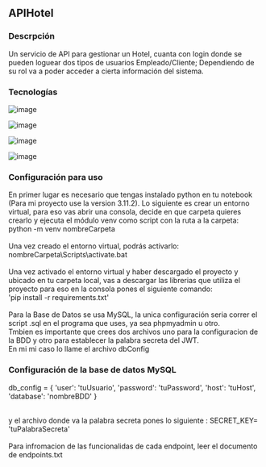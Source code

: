 ## APIHotel

### Descrpción
Un servicio de API para gestionar un Hotel, cuanta con login donde se pueden loguear dos tipos de usuarios Empleado/Cliente;
Dependiendo de su rol va a poder acceder a cierta información del sistema.

### Tecnologías
![image](https://github.com/daniiorozco/APIHotel/assets/101194558/0154d845-5c1a-47c6-852f-b2bccef04a13)

![image](https://github.com/daniiorozco/APIHotel/assets/101194558/35e2ba11-3fd3-4c41-8949-53a3a4744872)

![image](https://github.com/daniiorozco/APIHotel/assets/101194558/f9b93d28-9ff5-4f6a-98ab-1620a78050ad)

![image](https://github.com/daniiorozco/APIHotel/assets/101194558/aac66a30-5373-4be5-a3d7-38bb048898ab)

### Configuración para uso
En primer lugar es necesario que tengas instalado python en tu notebook (Para mi proyecto use la version 3.11.2).
Lo siguiente es crear un entorno virtual, para eso vas abrir una consola, decide en que carpeta quieres crearlo y ejecuta el módulo venv como script con la ruta a la carpeta:
python -m venv nombreCarpeta
<br/>
<br/>
Una vez creado el entorno virtual, podrás activarlo:
<br/>
nombreCarpeta\Scripts\activate.bat
<br/>
<br/>
Una vez activado el entorno virtual y haber descargado el proyecto y ubicado en tu carpeta local, vas a descargar las librerias que utiliza el proyecto para eso en la consola
pones el siguiente comando:
<br/>
'pip install -r requirements.txt'
<br/>
<br/>
Para la Base de Datos se usa MySQL, la unica configuración seria correr el script .sql en el programa que uses, ya sea phpmyadmin u otro.
<br/>
Tmbien es importante que crees dos archivos uno para la configuracion de la BDD y otro para establecer la palabra secreta del JWT.
<br/>
En mi mi caso lo llame el archivo dbConfig
### Configuración de la base de datos MySQL
db_config = {
    'user': 'tuUsuario',
    'password': 'tuPassword',
    'host': 'tuHost',
    'database': 'nombreBDD'
}

<br/>
y el archivo donde va la palabra secreta pones lo siguiente : SECRET_KEY= 'tuPalabraSecreta'

<br/>
<br/>
Para infromacion de las funcionalidas de cada endpoint, leer el documento de endpoints.txt


